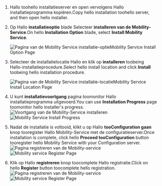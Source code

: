 1. <span data-ttu-id="89f27-101">Hallo toohello installatieserver en open vervolgens Hallo installatieprogramma kopiëren.</span><span class="sxs-lookup"><span data-stu-id="89f27-101">Copy hello installation toohello server, and then open hello installer.</span></span>
2. <span data-ttu-id="89f27-102">Op Hallo **installatieoptie** blade Selecteer **installeren van de Mobility-Service**.</span><span class="sxs-lookup"><span data-stu-id="89f27-102">On hello **Installation Option** blade, select **Install Mobility Service**.</span></span>

    ![<span data-ttu-id="89f27-103">Pagina van de Mobility Service installatie-optie</span><span class="sxs-lookup"><span data-stu-id="89f27-103">Mobility Service Install Option Page</span></span> ](./media/site-recovery-install-mob-svc-gui/mobility1.png)
3. <span data-ttu-id="89f27-104">Selecteer de installatielocatie Hallo en klik op **installeren** toobeing Hallo-installatieprocedure.</span><span class="sxs-lookup"><span data-stu-id="89f27-104">Select hello install location  and click **Install** toobeing hello installation procedure.</span></span>

    ![<span data-ttu-id="89f27-105">Pagina van de Mobility Service installatie-locatie</span><span class="sxs-lookup"><span data-stu-id="89f27-105">Mobility Service Install Location Page</span></span> ](./media/site-recovery-install-mob-svc-gui/mobility2.png)
4. <span data-ttu-id="89f27-106">U kunt **installatievoortgang** pagina toomonitor Hallo installatieprogramma uitgevoerd.</span><span class="sxs-lookup"><span data-stu-id="89f27-106">You can use **Installation Progress** page toomonitor hello installer's progress.</span></span>
    <span data-ttu-id="89f27-107">![Voortgang van de Mobility-Service installeren](./media/site-recovery-install-mob-svc-gui/mobility3.png)</span><span class="sxs-lookup"><span data-stu-id="89f27-107">![Mobility Service Install Progress ](./media/site-recovery-install-mob-svc-gui/mobility3.png)</span></span>

5. <span data-ttu-id="89f27-108">Nadat de installatie is voltooid, klikt u op Hallo **tooConfiguration gaan** knop tooregister Hallo Mobility-Service met de configuratieserver.</span><span class="sxs-lookup"><span data-stu-id="89f27-108">Once installation is complete, click hello **Proceed tooConfiguration** button tooregister hello Mobility Service with your Configuration server.</span></span>
    <span data-ttu-id="89f27-109">![Pagina registreren van de Mobility-service](./media/site-recovery-install-mob-svc-gui/mobility4.png)</span><span class="sxs-lookup"><span data-stu-id="89f27-109">![Mobility service Register Page ](./media/site-recovery-install-mob-svc-gui/mobility4.png)</span></span>

6. <span data-ttu-id="89f27-110">Klik op Hallo **registreren** knop toocomplete Hallo registratie.</span><span class="sxs-lookup"><span data-stu-id="89f27-110">Click on hello **Register** button toocomplete hello registration.</span></span>
    <span data-ttu-id="89f27-111">![Pagina registreren van de Mobility-service](./media/site-recovery-install-mob-svc-gui/mobility5.png)</span><span class="sxs-lookup"><span data-stu-id="89f27-111">![Mobility service Register Page ](./media/site-recovery-install-mob-svc-gui/mobility5.png)</span></span>

